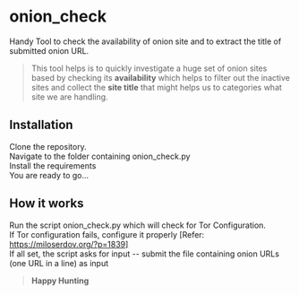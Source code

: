 # onion_check
Handy Tool to check the availability of onion site and to extract the title of submitted onion URL.
> This tool helps is to quickly investigate a huge set of onion sites based by checking its **availability** which helps to filter out the inactive sites and collect the **site title** that might helps us to categories what site we are handling.

## Installation
Clone the repository.
<br /> Navigate to the folder containing onion_check.py
<br /> Install the requirements
<br /> You are ready to go...

## How it works
Run the script onion_check.py which will check for Tor Configuration. 
<br /> If Tor configuration fails, configure it properly [Refer: https://miloserdov.org/?p=1839]
<br /> If all set, the script asks for input -- submit the file containing onion URLs (one URL in a line) as input

> **Happy Hunting**
